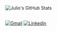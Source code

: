 <div align="left">
    <img src="https://github-profile-summary-cards.vercel.app/api/cards/profile-details?username=ojulio-jc&theme=github_dark" alt="Julio's GitHub Stats"/>
</div>

<br>

[![Gmail](https://img.shields.io/badge/Gmail-D14836?style=for-the-badge&logo=gmail&logoColor=white)](mailto:juliocontact15@gmail.com)
[![Linkedin](https://img.shields.io/badge/-LinkedIn-%230077B5?style=for-the-badge&logo=linkedin&logoColor=white)](https://www.linkedin.com/in/julio-cesar-589b6b243/)

